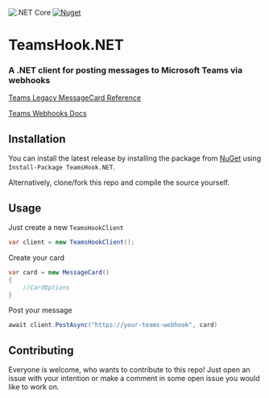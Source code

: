 ![.NET Core](https://github.com/rgomez90/TeamsHook.NET/workflows/.NET%20Core/badge.svg) [![Nuget](https://img.shields.io/nuget/dt/TeamsHook.NET?label=NuGet&logo=nuget)](https://www.nuget.org/packages/TeamsHook.NET/)

# TeamsHook.NET

### A .NET client for posting messages to Microsoft Teams via webhooks

[Teams Legacy MessageCard Reference](https://docs.microsoft.com/en-us/outlook/actionable-messages/message-card-reference#actions)

[Teams Webhooks Docs](https://docs.microsoft.com/en-us/microsoftteams/platform/webhooks-and-connectors/how-to/connectors-using)

## Installation

You can install the latest release by installing the package from [NuGet](https://www.nuget.org/packages/TeamsHook.NET/) using `Install-Package TeamsHook.NET`.

Alternatively, clone/fork this repo and compile the source yourself.

## Usage

Just create a new `TeamsHookClient`

```csharp
var client = new TeamsHookClient();
```

Create your card 

```csharp
var card = new MessageCard()
{
    //CardOptions
}
```

Post your message

```csharp
await client.PostAsync("https://your-teams-webhook", card)
```

## Contributing

Everyone is welcome, who wants to contribute to this repo! Just open an issue with your intention or make a comment in some open issue you would like to work on.
